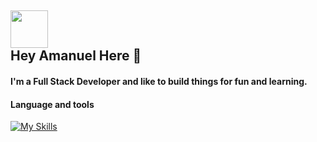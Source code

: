 
<h2 align="start">
  
<img src="https://emojis.slackmojis.com/emojis/images/1531849430/4246/blob-sunglasses.gif?1531849430" width="60"/> 
  <br>
Hey Amanuel Here 👋
</h2>

<h4>I'm a Full Stack Developer and like to build things for fun and learning.</h4>

#### Language and tools

[![My Skills](https://skillicons.dev/icons?i=js,react,tailwind,nodejs,ts,express,nest,mongo,postgres,redux,docker,next,html,css,git,vercel,firebase,cpp,java,postman&theme=dark)](https://skillicons.dev)
